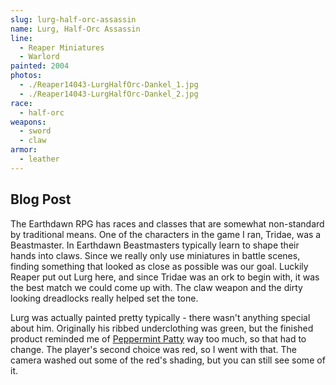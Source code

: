 ```yaml
---
slug: lurg-half-orc-assassin
name: Lurg, Half-Orc Assassin
line:
  - Reaper Miniatures
  - Warlord
painted: 2004
photos:
  - ./Reaper14043-LurgHalfOrc-Dankel_1.jpg
  - ./Reaper14043-LurgHalfOrc-Dankel_2.jpg
race:
  - half-orc
weapons:
  - sword
  - claw
armor:
  - leather
---
```


## Blog Post

The Earthdawn RPG has races and classes that are somewhat non-standard by traditional means. One of the characters in the game I ran, Tridae, was a Beastmaster. In Earthdawn Beastmasters typically learn to shape their hands into claws. Since we really only use miniatures in battle scenes, finding something that looked as close as possible was our goal. Luckily Reaper put out Lurg here, and since Tridae was an ork to begin with, it was the best match we could come up with. The claw weapon and the dirty looking dreadlocks really helped set the tone.

Lurg was actually painted pretty typically - there wasn't anything special about him. Originally his ribbed underclothing was green, but the finished product reminded me of [Peppermint Patty](http://peanuts.wikia.com/wiki/Patricia_%22Peppermint_Patty%22_Reichardt) way too much, so that had to change. The player's second choice was red, so I went with that. The camera washed out some of the red's shading, but you can still see some of it.
